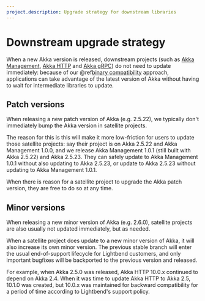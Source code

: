 ```yaml
---
project.description: Upgrade strategy for downstream libraries
---
```

# Downstream upgrade strategy

When a new Akka version is released, downstream projects (such as
[Akka Management](https://doc.akka.io/docs/akka-management/current/),
[Akka HTTP](https://doc.akka.io/docs/akka-http/current/) and
[Akka gRPC](https://doc.akka.io/docs/akka-grpc/current/))
do not need to update immediately: because of our
@ref[binary compatibility](../common/binary-compatibility-rules.md) approach,
applications can take advantage of the latest version of Akka without having to
wait for intermediate libraries to update.

## Patch versions

When releasing a new patch version of Akka (e.g. 2.5.22), we typically don't
immediately bump the Akka version in satellite projects.

The reason for this is this will make it more low-friction for users to update
those satellite projects: say their project is on Akka 2.5.22 and
Akka Management 1.0.0, and we release Akka Management 1.0.1 (still built with
Akka 2.5.22) and Akka 2.5.23. They can safely update to Akka Management 1.0.1
without also updating to Akka 2.5.23, or update to Akka 2.5.23 without updating
to Akka Management 1.0.1.

When there is reason for a satellite project to upgrade the Akka patch
version, they are free to do so at any time.

## Minor versions

When releasing a new minor version of Akka (e.g. 2.6.0), satellite projects are
also usually not updated immediately, but as needed.

When a satellite project does update to a new minor version of Akka, it will
also increase its own minor version. The previous stable branch will enter the
usual end-of-support lifecycle for Lightbend customers, and only important
bugfixes will be backported to the previous version and released.

For example, when Akka 2.5.0 was released, Akka HTTP 10.0.x continued to depend
on Akka 2.4. When it was time to update Akka HTTP to Akka 2.5, 10.1.0 was
created, but 10.0.x was maintained for backward compatibility for a period of
time according to Lightbend's support policy.
